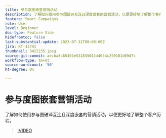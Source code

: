 ```yaml
---
title: 参与度图嵌套营销活动
description: 了解如何使用参与图破译互连且深度嵌套的营销活动，以便更好地了解整个客户历程。
feature: Smart Campaigns
role: User
level: Beginner
doc-type: Feature Vide
hidefromtoc: false
last-substantial-update: 2023-07-31T00:00:00Z
jira: KT-13741
thumbnail: 3422235.jpeg
source-git-commit: aecba3a65403e53185501344654c299101d09d7c
workflow-type: tm+mt
source-wordcount: '50'
ht-degree: 0%

---
```



# 参与度图嵌套营销活动

了解如何使用参与图破译互连且深度嵌套的营销活动，以便更好地了解整个客户历程。

>[!VIDEO](https://video.tv.adobe.com/v/3422235/?learn=on)

